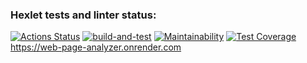 ### Hexlet tests and linter status:
[![Actions Status](https://github.com/biscof/java-project-72/workflows/hexlet-check/badge.svg)](https://github.com/biscof/java-project-72/actions)
[![build-and-test](https://github.com/biscof/java-project-72/actions/workflows/build-and-test.yml/badge.svg)](https://github.com/biscof/java-project-72/actions/workflows/build-and-test.yml)
[![Maintainability](https://api.codeclimate.com/v1/badges/9badc0da4953c5c15c26/maintainability)](https://codeclimate.com/github/biscof/java-project-72/maintainability)
[![Test Coverage](https://api.codeclimate.com/v1/badges/9badc0da4953c5c15c26/test_coverage)](https://codeclimate.com/github/biscof/java-project-72/test_coverage)
https://web-page-analyzer.onrender.com